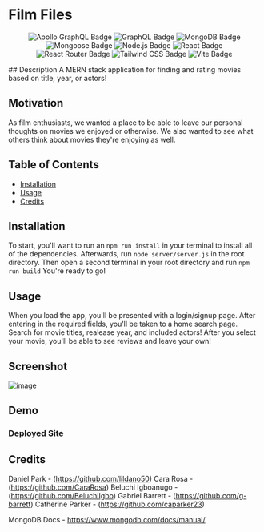 # Film Files
<p align="center">
<img src="https://img.shields.io/badge/Apollo%20GraphQL-311C87?logo=apollographql&logoColor=fff&style=flat" alt="Apollo GraphQL Badge">
<img src="https://img.shields.io/badge/GraphQL-E10098?logo=graphql&logoColor=fff&style=flat" alt="GraphQL Badge">
<img src="https://img.shields.io/badge/MongoDB-47A248?logo=mongodb&logoColor=fff&style=flat" alt="MongoDB Badge">
<img src="https://img.shields.io/badge/Mongoose-800?logo=mongoose&logoColor=fff&style=flat" alt="Mongoose Badge">
<img src="https://img.shields.io/badge/Node.js-393?logo=nodedotjs&logoColor=fff&style=flat" alt="Node.js Badge">
<img src="https://img.shields.io/badge/React-61DAFB?logo=react&logoColor=000&style=flat" alt="React Badge">
<img src="https://img.shields.io/badge/React%20Router-CA4245?logo=reactrouter&logoColor=fff&style=flat" alt="React Router Badge">
<img src="https://img.shields.io/badge/Tailwind%20CSS-06B6D4?logo=tailwindcss&logoColor=fff&style=flat" alt="Tailwind CSS Badge">
<img src="https://img.shields.io/badge/Vite-646CFF?logo=vite&logoColor=fff&style=flat" alt="Vite Badge">
</p>
## Description
A MERN stack application for finding and rating movies based on title, year, or actors!

## Motivation
As film enthusiasts, we wanted a place to be able to leave our personal thoughts on movies we enjoyed or otherwise. We also wanted to see what others think about movies they're enjoying as well.

## Table of Contents
- [Installation](#installation)
- [Usage](#usage)
- [Credits](#credits)

## Installation
To start, you'll want to run an `npm run install` in your terminal to install all of the dependencies. Afterwards, run `node server/server.js` in the root directory. Then open a second terminal in your root directory and run `npm run build` You're ready to go!

## Usage
When you load the app, you'll be presented with a login/signup page. After entering in the required fields, you'll be taken to a home search page. Search for movie titles, realease year, and included actors! After you select your movie, you'll be able to see reviews and leave your own!

## Screenshot
![image](../src/assets/images/screenshot.png) 

## Demo

### [Deployed Site](https://film-files.onrender.com/)

## Credits
Daniel Park - (https://github.com/lildano50)
Cara Rosa - (https://github.com/CaraRosa)
Beluchi Igboanugo - (https://github.com/BeluchiIgbo)
Gabriel Barrett - (https://github.com/g-barrett)
Catherine Parker - (https://github.com/caparker23)

MongoDB Docs - https://www.mongodb.com/docs/manual/

